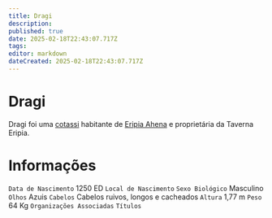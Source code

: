 ```yaml
---
title: Dragi
description: 
published: true
date: 2025-02-18T22:43:07.717Z
tags: 
editor: markdown
dateCreated: 2025-02-18T22:43:07.717Z
---
```


# Dragi
Dragi foi uma [cotassi](/fauna-e-flora/especies-inteligentes/elfo-da-floresta) habitante de [Eripia Ahena](/lugares/plano-material/drafeon/sudoeste-de-drafeon/eripia-ahena) e proprietária da Taverna Eripia.

# Informações
`Data de Nascimento` 1250 ED
`Local de Nascimento` 
`Sexo Biológico` Masculino
`Olhos` Azuis
`Cabelos` Cabelos ruivos, longos e cacheados
`Altura` 1,77 m
`Peso` 64 Kg
`Organizações Associadas`
`Títulos`